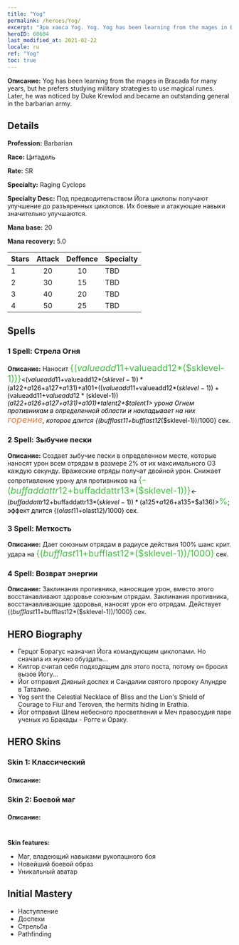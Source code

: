 ```yaml
---
title: "Yog"
permalink: /heroes/Yog/
excerpt: "Эра хаоса Yog. Yog. Yog has been learning from the mages in Bracada for many years, but he prefers studying military strategies to use magical runes. Later, he was noticed by Duke Krewlod and became an outstanding general in the barbarian army."
heroID: 60604
last_modified_at: 2021-02-22
locale: ru
ref: "Yog"
toc: true
---
```

 **Описание:** Yog has been learning from the mages in Bracada for many years, but he prefers studying military strategies to use magical runes. Later, he was noticed by Duke Krewlod and became an outstanding general in the barbarian army.
## Details
 **Profession:** Barbarian

 **Race:** Цитадель

 **Rate:** SR

 **Specialty:** Raging Cyclops

 **Specialty Desc:** Под предводительством Йога циклопы получают улучшение до разъяренных циклопов. Их боевые и атакующие навыки значительно улучшаются.

 **Mana base:** 20

 **Mana recovery:** 5.0


  | Stars   |     Attack     |    Deffence    |      Specialty     |
  |---------|:---------------:|:---------------:|--------------------|
  |    1    | 20 | 10 | TBD |
  |    2    | 30 | 15 | TBD |
  |    3    | 40 | 20 | TBD |
  |    4    | 50 | 25 | TBD |

## Spells
### 1 Spell: Стрела Огня
 **Описание:** Наносит <span style="color: #48b946;font-size:20px">{($valueadd11+$valueadd12*($sklevel-1))}</span><span style="color: black"><($valueadd11+$valueadd12*($sklevel-1))*($a122+$a126+$a127+$a131)+$a101+(($valueadd11+$valueadd12*($sklevel-1))+($valueadd11+$valueadd12*($sklevel-1))*($a122+$a126+$a127+$a131)+$a101)*$talent2+$talent1> урона Огнем противникам в определенной области и накладывает на них <span style="color: #e07c44;font-size:20px">горение</span><span style="color: black">, которое длится {($bufflast11+$bufflast12*($sklevel-1))/1000} сек.

### 2 Spell: Зыбучие пески
 **Описание:** Создает зыбучие пески в определенном месте, которые наносят урон всем отрядам в размере 2% от их максимального ОЗ каждую секунду. Вражеские отряды получат двойной урон. Снижает сопротивление урону для противников на <span style="color: #48b946;font-size:20px">{-($buffaddattr12+$buffaddattr13*($sklevel-1))}</span><span style="color: black"><-($buffaddattr12+$buffaddattr13*($sklevel-1))*($a125+$a126+$a135+$a136)><span style="color: #48b946;font-size:20px">%</span><span style="color: black">; эффект длится {($olast11+$olast12)/1000} сек.

### 3 Spell: Меткость
 **Описание:** Дает союзным отрядам в радиусе действия 100% шанс крит. удара на <span style="color: #48b946;font-size:20px">{($bufflast11+$bufflast12*($sklevel-1))/1000}</span><span style="color: black"> сек.

### 4 Spell: Возврат энергии
 **Описание:** Заклинания противника, наносящие урон, вместо этого восстанавливают здоровье союзным отрядам. Заклинания противника, восстанавливающие здоровья, наносят урон его отрядам. Действует {($bufflast11+$bufflast12*($sklevel-1))/1000} сек.


## HERO Biography
   - Герцог Борагус назначил Йога командующим циклопами. Но сначала их нужно обуздать...
   - Килгор считал себя подходящим для этого поста, потому он бросил вызов Йогу...
   - Йог отправил Дивный доспех и Сандалии святого пророку Алундре в Таталию.
   - Yog sent the Celestial Necklace of Bliss and the Lion's Shield of Courage to Fiur and Teroven, the hermits hiding in Erathia.
   - Йог отправил Шлем небесного просветления и Меч правосудия паре ученых из Бракады - Рогге и Ораку.

## HERO Skins
### Skin 1: **Классический**

 **Описание:** <span style="color: #ffffff;font-size:20px">Сила и магия, кровь и слава! </span>


### Skin 2: **Боевой маг**

 **Описание:** <span style="color: #ffffff;font-size:20px">Никогда не сбрасывай со счетов силу родственных уз. </span>

 **Skin features:** 

   - Маг, владеющий навыками рукопашного боя
   - Новейший боевой образ
   - Уникальный аватар


## Initial Mastery
   - Наступление
   - Доспехи
   - Стрельба
   - Pathfinding
